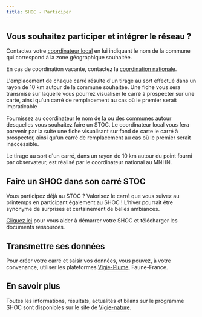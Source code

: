 ```yaml
---
title: SHOC - Participer
---
```


## Vous souhaitez participer et intégrer le réseau ?

<div class="InformativePageParagraph">

Contactez votre [coordinateur local](http://www.vigienature.fr/fr/comment-participer-2817) en lui indiquant le nom de la commune qui correspond à la zone géographique souhaitée.

En cas de coordination vacante, contactez la [coordination nationale](mailto:shoc@mnhn.fr).

L'emplacement de chaque carré résulte d'un tirage au sort effectué dans un rayon de 10 km autour de la commune souhaitée. Une fiche vous sera transmise sur laquelle vous pourrez visualiser le carré à prospecter sur une carte, ainsi qu'un carré de remplacement au cas où le premier serait impraticable

Fournissez au coordinateur le nom de la ou des communes autour desquelles vous souhaitez faire un STOC. Le coordinateur local vous fera parvenir par la suite une fiche visualisant sur fond de carte le carré à prospecter, ainsi qu'un carré de remplacement au cas où le premier serait inaccessible.

Le tirage au sort d'un carré, dans un rayon de 10 km autour du point fourni par observateur, est réalisé par le coordinateur national au MNHN.

</div>

## Faire un SHOC dans son carré STOC

<div class="InformativePageParagraph">

Vous participez déjà au STOC ? Valorisez le carré que vous suivez au printemps en participant également au SHOC ! L’hiver pourrait être synonyme de surprises et certainement de belles ambiances.

[Cliquez ici](https://www.faune-france.org/index.php?m_id=20153) pour vous aider à démarrer votre SHOC et télécharger les documents ressources.

</div>

## Transmettre ses données

<div class="InformativePageParagraph">

Pour créer votre carré et saisir vos données, vous pouvez, à votre convenance, utiliser les plateformes [Vigie-Plume](https://www.vigie-plume.fr/), Faune-France.

</div>

## En savoir plus

<div class="InformativePageParagraph">

Toutes les informations, résultats, actualités et bilans sur le programme SHOC sont disponibles sur le site de [Vigie-nature](http://www.vigienature.fr/fr/suivi-hivernal-des-oiseaux-communs-shoc).

</div>
